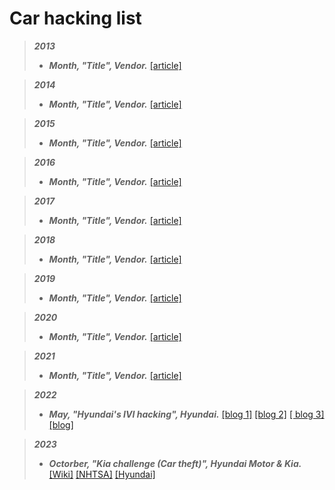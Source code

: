 # Car hacking list
> ***2013***
> - **_Month, "Title", Vendor._** [[article]]( "")

> ***2014***
> - **_Month, "Title", Vendor._** [[article]]( "")

> ***2015***
> - **_Month, "Title", Vendor._** [[article]]( "")

> ***2016***
> - **_Month, "Title", Vendor._** [[article]]( "")

> ***2017***
> - **_Month, "Title", Vendor._** [[article]]( "")

> ***2018***
> - **_Month, "Title", Vendor._** [[article]]( "")

> ***2019***
> - **_Month, "Title", Vendor._** [[article]]( "")

> ***2020***
> - **_Month, "Title", Vendor._** [[article]]( "")

> ***2021***
> - **_Month, "Title", Vendor._** [[article]]( "")

> ***2022***
> - **_May, "Hyundai's IVI hacking", Hyundai._** [[blog 1]](https://programmingwithstyle.com/posts/howihackedmycar/ "How I Hacked my Car") [[blog 2]](https://programmingwithstyle.com/posts/howihackedmycarpart2/) [[
blog 3]](https://programmingwithstyle.com/posts/howihackedmycarpart3/) [[blog]](https://programmingwithstyle.com/posts/howihackedmycarguidescreatingcustomfirmware/)


> ***2023***
> - **_Octorber, "Kia challenge (Car theft)", Hyundai Motor & Kia._** [[Wiki]](https://en.m.wikipedia.org/wiki/Kia_Challenge) [[NHTSA]](https://www.nhtsa.gov/press-releases/hyundai-kia-campaign-prevent-vehicle-theft) [[Hyundai]](https://www.hyundainews.com/en-us/releases/3768?uuid=lSsVufn8jKhEaxLg2980)
